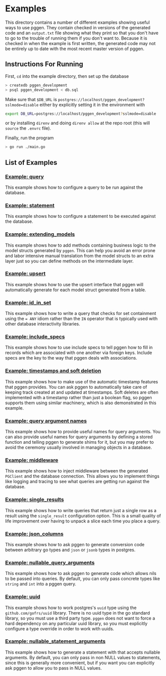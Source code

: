 # Examples

This directory contains a number of different examples showing useful ways to
use pggen. They contain checked in versions of the generated code and an
`output.txt` file showing what they print so that you don't have to go to
the trouble of running them if you don't want to. Because it is checked in
when the example is first written, the generated code may not be entirely
up to date with the most recent master version of pggen.

## Instructions For Running

First, `cd` into the example directory, then set up the database

```bash
> createdb pggen_development
> psql pggen_development < db.sql
```

Make sure that `$DB_URL` is `postgres://localhost/pggen_development?sslmode=disable` either
by explicitly setting it in the environment with

```bash
export DB_URL=postgres://localhost/pggen_development?sslmode=disable
```

or by installing `direnv` and doing `direnv allow` at the repo root (this will `source` the
`.envrc` file).

Finally, run the program

```bash
> go run ./main.go
```

## List of Examples

### [Example: query](query)

This example shows how to configure a query to be run against the database.

### [Example: statement](statement)

This example shows how to configure a statement to be executed against the
database.

### [Example: extending_models](extending_models)

This example shows how to add methods containing business logic to the model
structs generated by `pggen`. This can help you avoid an error prone and labor
intensive manual translation from the model structs to an extra layer just so
you can define methods on the intermediate layer.

### [Example: upsert](upsert)

This example shows how to use the upsert interface that pggen will automatically
generate for each model struct generated from a table.

### [Example: id_in_set](id_in_set)

This example shows how to write a query that checks for set containment
using the `= ANY` idiom rather than the `IN` operator that is typically
used with other database interactivity libraries.

### [Example: include_specs](include_specs)

This example shows how to use include specs to tell pggen how to fill in
records which are associated with one another via foreign keys. Include specs
are the key to the way that pggen deals with associations.


### [Example: timestamps and soft deletion](timestamps)

This example shows how to make use of the automatic timestamp features that
pggen provides. You can ask pggen to automatically take care of keeping track
created at and updated at timestamps. Soft deletes are often implemented with
a timestamp rather than just a boolean flag, so pggen supports them using
similar machinery, which is also demonstrated in this example.

### [Example: query argument names](query_argument_names)

This example shows how to provide useful names for query arguments. You can also
provide useful names for query arguments by defining a stored function and telling
pggen to generate shims for it, but you may prefer to avoid the ceremony usually involved
in managing objects in a database.

### [Example: middleware](middleware)

This example shows how to inject middleware between the generated `PGClient` and the database
connection. This allows you to implement things like logging and tracing to see what queries
are getting run against the database.

### [Example: single_results](single_results)

This example shows how to write queries that return just a single row as a result using
the `single_result` configuration option. This is a small quality of life improvement over
having to unpack a slice each time you place a query.

### [Example: json_columns](json_columns)

This example shows how to ask pggen to generate conversion code between arbitrary go
types and `json` or `jsonb` types in postgres.

### [Example: nullable_query_arguments](nullable_query_arguments)

This example shows how to ask pggen to generate code which allows nils to be passed into
queries. By default, you can only pass concrete types like `string` and `int` into a
pggen query.

### [Example: uuid](uuid)

This example shows how to work postgres's `uuid` type using the `github.com/gofrs/uuid`
library. There is no uuid type in the go standard library, so you must use a third party
type. `pggen` does not want to force a hard dependency on any particular uuid library, so
you must explicitly configure a type override in order to work with uuids.

### [Example: nullable_statement_arguments](nullable_statement_arguments)

This example shows how to generate a statement with that accepts nullable arguments.
By default, you can only pass in non NULL values to statements, since this is generally
more convenient, but if you want you can explicitly ask pggen to allow you to pass
in NULL values.
